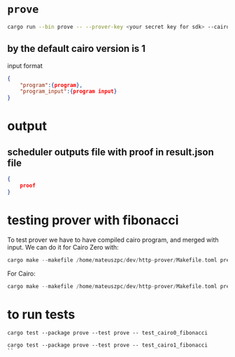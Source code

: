 # `prove`

```sh
cargo run --bin prove -- --prover-key <your secret key for sdk> --cairo-version <1/0> your_input.json
```
## by the default cairo version is 1

input format 
```json
{
    "program":{program},
    "program_input":{program input}
}
```

# output
## scheduler outputs file with proof in result.json file 
```json
{
    proof
}
```
# testing prover with fibonacci 
To test prover we have to have compiled cairo program, and merged with input. 
We can do it for Cairo Zero with: 
```rust
cargo make --makefile /home/mateuszpc/dev/http-prover/Makefile.toml prepareCairoZero
```
For Cairo:
```rust
cargo make --makefile /home/mateuszpc/dev/http-prover/Makefile.toml prepareCairo
```
# to run tests
```
cargo test --package prove --test prove -- test_cairo0_fibonacci
```
```
cargo test --package prove --test prove -- test_cairo1_fibonacci
``